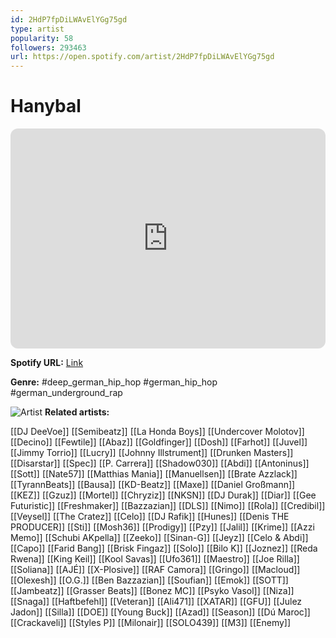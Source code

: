 ```yaml
---
id: 2HdP7fpDiLWAvElYGg75gd
type: artist
popularity: 58
followers: 293463
url: https://open.spotify.com/artist/2HdP7fpDiLWAvElYGg75gd
---
```

# Hanybal

<iframe style="border-radius:12px" src="https://open.spotify.com/embed/artist/2HdP7fpDiLWAvElYGg75gd" width="100%" height="352" frameBorder="0" allowfullscreen="" allow="autoplay; clipboard-write; encrypted-media; fullscreen; picture-in-picture" loading="lazy"></iframe>

**Spotify URL:** [Link](https://open.spotify.com/artist/2HdP7fpDiLWAvElYGg75gd)

**Genre:**  #deep_german_hip_hop #german_hip_hop #german_underground_rap

![Artist](https://i.scdn.co/image/ab6761610000e5ebd63220325b96e93cc64d0d6f)
**Related artists:**

[[DJ DeeVoe]]
[[Semibeatz]]
[[La Honda Boys]]
[[Undercover Molotov]]
[[Decino]]
[[Fewtile]]
[[Abaz]]
[[Goldfinger]]
[[Dosh]]
[[Farhot]]
[[Juvel]]
[[Jimmy Torrio]]
[[Lucry]]
[[Johnny Illstrument]]
[[Drunken Masters]]
[[Disarstar]]
[[Spec]]
[[P. Carrera]]
[[Shadow030]]
[[Abdi]]
[[Antoninus]]
[[Sott]]
[[Nate57]]
[[Matthias Mania]]
[[Manuellsen]]
[[Brate Azzlack]]
[[TyrannBeats]]
[[Bausa]]
[[KD-Beatz]]
[[Maxe]]
[[Daniel Großmann]]
[[KEZ]]
[[Gzuz]]
[[Mortel]]
[[Chryziz]]
[[NKSN]]
[[DJ Durak]]
[[Diar]]
[[Gee Futuristic]]
[[Freshmaker]]
[[Bazzazian]]
[[DLS]]
[[Nimo]]
[[Rola]]
[[Credibil]]
[[Veysel]]
[[The Cratez]]
[[Celo]]
[[DJ Rafik]]
[[Hunes]]
[[Denis THE PRODUCER]]
[[Sti]]
[[Mosh36]]
[[Prodigy]]
[[Pzy]]
[[Jalil]]
[[Krime]]
[[Azzi Memo]]
[[Schubi AKpella]]
[[Zeeko]]
[[Sinan-G]]
[[Jeyz]]
[[Celo & Abdi]]
[[Capo]]
[[Farid Bang]]
[[Brisk Fingaz]]
[[Solo]]
[[Bilo K]]
[[Joznez]]
[[Reda Rwena]]
[[King Keil]]
[[Kool Savas]]
[[Ufo361]]
[[Maestro]]
[[Joe Rilla]]
[[Soliana]]
[[AJÉ]]
[[X-Plosive]]
[[RAF Camora]]
[[Gringo]]
[[Macloud]]
[[Olexesh]]
[[O.G.]]
[[Ben Bazzazian]]
[[Soufian]]
[[Emok]]
[[SOTT]]
[[Jambeatz]]
[[Grasser Beats]]
[[Bonez MC]]
[[Psyko Vasol]]
[[Niza]]
[[Snaga]]
[[Haftbefehl]]
[[Veteran]]
[[Ali471]]
[[XATAR]]
[[GFU]]
[[Julez Jadon]]
[[Silla]]
[[DOE]]
[[Young Buck]]
[[Azad]]
[[Season]]
[[Dú Maroc]]
[[Crackaveli]]
[[Styles P]]
[[Milonair]]
[[SOLO439]]
[[M3]]
[[Enemy]]
